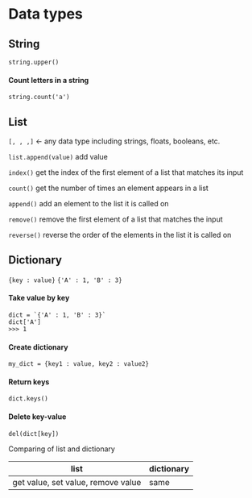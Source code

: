 # Data types
## String
```string.upper()```

#### Count letters in a string
```string.count('a')```

## List
`[, , ,]` <- any data type including strings, floats, booleans, etc.

`list.append(value)` add value

`index()` get the index of the first element of a list that matches its input

`count()` get the number of times an element appears in a list

`append()` add an element to the list it is called on

`remove()` remove the first element of a list that matches the input

`reverse()` reverse the order of the elements in the list it is called on

## Dictionary
`{key : value}` 
`{'A' : 1, 'B' : 3}`

#### Take value by key
```
dict = `{'A' : 1, 'B' : 3}`
dict['A']
>>> 1
```

#### Create dictionary
```
my_dict = {key1 : value, key2 : value2}
```

#### Return keys
```
dict.keys()
```

#### Delete key-value
```
del(dict[key])
```

Comparing of list and dictionary

list | dictionary
-----|----------
get value, set value, remove value | same
